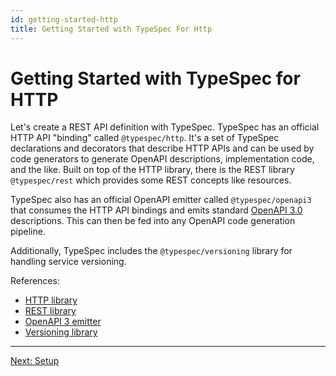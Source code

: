 ```yaml
---
id: getting-started-http
title: Getting Started with TypeSpec For Http
---
```


# Getting Started with TypeSpec for HTTP

Let's create a REST API definition with TypeSpec. TypeSpec has an official HTTP API "binding" called `@typespec/http`. It's a set of TypeSpec declarations and decorators that describe HTTP APIs and can be used by code generators to generate OpenAPI descriptions, implementation code, and the like. Built on top of the HTTP library, there is the REST library `@typespec/rest` which provides some REST concepts like resources.

TypeSpec also has an official OpenAPI emitter called `@typespec/openapi3` that consumes the HTTP API bindings and emits standard [OpenAPI 3.0](https://spec.openapis.org/oas/v3.0.3) descriptions. This can then be fed into any OpenAPI code generation pipeline.

Additionally, TypeSpec includes the `@typespec/versioning` library for handling service versioning.

References:

- [HTTP library](../libraries/http/reference)
- [REST library](../libraries/rest/reference)
- [OpenAPI 3 emitter](../emitters/openapi3/reference)
- [Versioning library](../libraries/versioning/reference)

---

[Next: Setup](./getting-started-http-01-setup.md)
